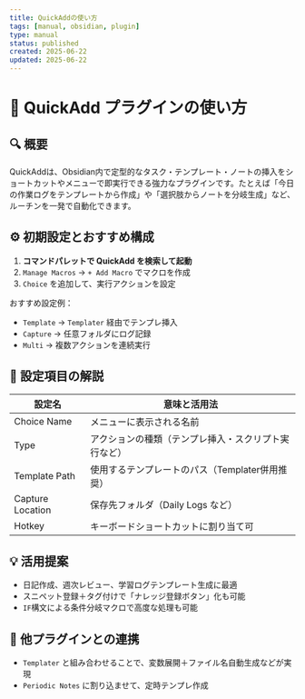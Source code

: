 ```yaml
---
title: QuickAddの使い方
tags: [manual, obsidian, plugin]
type: manual
status: published
created: 2025-06-22
updated: 2025-06-22
---
```


# 🚀 QuickAdd プラグインの使い方

## 🔍 概要

QuickAddは、Obsidian内で定型的なタスク・テンプレート・ノートの挿入をショートカットやメニューで即実行できる強力なプラグインです。たとえば「今日の作業ログをテンプレートから作成」や「選択肢からノートを分岐生成」など、ルーチンを一発で自動化できます。

## ⚙️ 初期設定とおすすめ構成

1. **コマンドパレットで QuickAdd を検索して起動**
2. `Manage Macros` → `+ Add Macro` でマクロを作成
3. `Choice` を追加して、実行アクションを設定

おすすめ設定例：

- `Template` → `Templater` 経由でテンプレ挿入
- `Capture` → 任意フォルダにログ記録
- `Multi` → 複数アクションを連続実行

## 📌 設定項目の解説

| 設定名              | 意味と活用法                                      |
|--------------------|-----------------------------------------------|
| Choice Name        | メニューに表示される名前                        |
| Type               | アクションの種類（テンプレ挿入・スクリプト実行など） |
| Template Path      | 使用するテンプレートのパス（Templater併用推奨）     |
| Capture Location   | 保存先フォルダ（Daily Logs など）               |
| Hotkey             | キーボードショートカットに割り当て可              |

## 💡 活用提案

- 日記作成、週次レビュー、学習ログテンプレート生成に最適
- スニペット登録＋タグ付けで「ナレッジ登録ボタン」化も可能
- `IF`構文による条件分岐マクロで高度な処理も可能

## 🔗 他プラグインとの連携

- `Templater` と組み合わせることで、変数展開＋ファイル名自動生成などが実現
- `Periodic Notes` に割り込ませて、定時テンプレ作成
